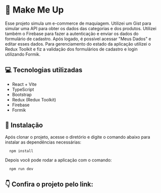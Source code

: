# 💄 Make Me Up

Esse projeto simula um e-commerce de maquiagem. Utilizei um Gist para simular uma API para obter os dados das categorias e dos produtos. Utilizei também o Firebase para fazer a autenticação e enviar os dados do formulário de cadastro. Após logado, é possível acessar "Meus Dados" e editar esses dados.
Para gerenciamento do estado da aplicação utilizei o Redux Toolkit e fiz a validação dos formulários de cadastro e login utilizando Formik.

## 💻 Tecnologias utilizadas

- React + Vite
- TypeScript
- Bootstrap
- Redux (Redux Toolkit)
- Firebase
- Formik

## 🚀 Instalação

Após clonar o projeto, acesse o diretório e digite o comando abaixo para instalar as dependências necessárias:

```
  npm install
```

Depois você pode rodar a aplicação com o comando:

```
  npm run dev
```

## 👇 Confira o projeto pelo link:
